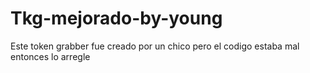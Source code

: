 # Tkg-mejorado-by-young
Este token grabber fue creado por un chico pero el codigo estaba mal entonces lo arregle

